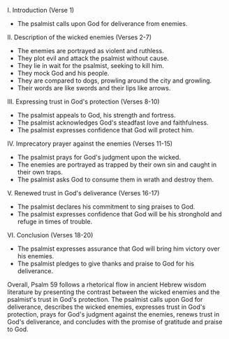 I. Introduction (Verse 1)
- The psalmist calls upon God for deliverance from enemies.

II. Description of the wicked enemies (Verses 2-7)
- The enemies are portrayed as violent and ruthless.
- They plot evil and attack the psalmist without cause.
- They lie in wait for the psalmist, seeking to kill him.
- They mock God and his people.
- They are compared to dogs, prowling around the city and growling.
- Their words are like swords and their lips like arrows.

III. Expressing trust in God's protection (Verses 8-10)
- The psalmist appeals to God, his strength and fortress.
- The psalmist acknowledges God's steadfast love and faithfulness.
- The psalmist expresses confidence that God will protect him.

IV. Imprecatory prayer against the enemies (Verses 11-15)
- The psalmist prays for God's judgment upon the wicked.
- The enemies are portrayed as trapped by their own sin and caught in their own traps.
- The psalmist asks God to consume them in wrath and destroy them.

V. Renewed trust in God's deliverance (Verses 16-17)
- The psalmist declares his commitment to sing praises to God.
- The psalmist expresses confidence that God will be his stronghold and refuge in times of trouble.

VI. Conclusion (Verses 18-20)
- The psalmist expresses assurance that God will bring him victory over his enemies.
- The psalmist pledges to give thanks and praise to God for his deliverance.

Overall, Psalm 59 follows a rhetorical flow in ancient Hebrew wisdom literature by presenting the contrast between the wicked enemies and the psalmist's trust in God's protection. The psalmist calls upon God for deliverance, describes the wicked enemies, expresses trust in God's protection, prays for God's judgment against the enemies, renews trust in God's deliverance, and concludes with the promise of gratitude and praise to God.